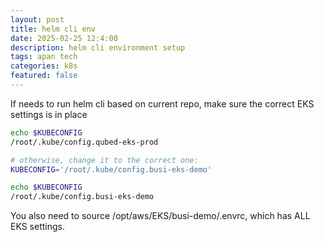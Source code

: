 ```yaml
---
layout: post
title: helm cli env
date: 2025-02-25 12:4:00
description: helm cli environment setup
tags: apan tech
categories: k8s
featured: false
---
```

If needs to run helm cli based on current repo, make sure the correct EKS settings is in place
```bash
echo $KUBECONFIG
/root/.kube/config.qubed-eks-prod

# otherwise, change it to the correct one:
KUBECONFIG='/root/.kube/config.busi-eks-demo'

echo $KUBECONFIG
/root/.kube/config.busi-eks-demo
```
You also need to source /opt/aws/EKS/busi-demo/.envrc, which has ALL EKS settings.
